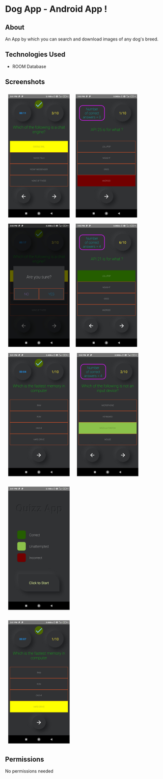 # Dog App - Android App !

## About

An App by which you can search and download images of any dog's breed.

## Technologies Used

- ROOM Database

## Screenshots

[<img src="/readme/1.jpg" align="left"
width="200"
    hspace="10" vspace="10">]("/readme/1.jpg")
[<img src="/readme/2.jpg" align="center"
width="200"
    hspace="10" vspace="10">]("/readme/2.jpg")
[<img src="/readme/3.jpg" align="center"
width="200"
    hspace="10" vspace="10">]("/readme/3.jpg")
[<img src="/readme/4.jpg" align="left"
width="200"
    hspace="10" vspace="10">]("/readme/4.jpg")
[<img src="/readme/5.jpg" align="center"
width="200"
    hspace="10" vspace="10">]("/readme/5.jpg")
[<img src="/readme/6.jpg" align="center"
width="200"
    hspace="10" vspace="10">]("/readme/6.jpg")
      
[<img src="/readme/7.jpg" align="center"
width="200"
    hspace="10" vspace="10">]("/readme/7.jpg")
      
[<img src="/readme/8.jpg" align="center"
width="200"
    hspace="10" vspace="10">]("/readme/8.jpg")
      


## Permissions

No permissions needed
